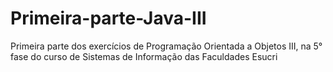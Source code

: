 # Primeira-parte-Java-III
Primeira parte dos exercícios de Programação Orientada a Objetos III, na 5° fase do curso de Sistemas de Informação das Faculdades Esucri
